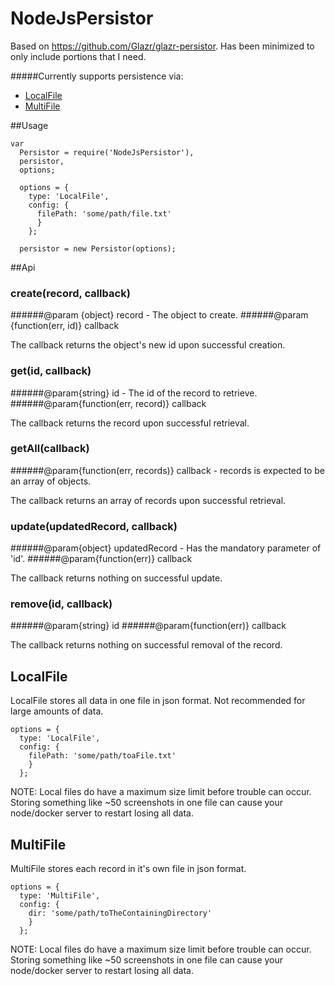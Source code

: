 # NodeJsPersistor
Based on https://github.com/Glazr/glazr-persistor.  Has been minimized to only include portions that I need.

#####Currently supports persistence via:
- [LocalFile](#localfile)
- [MultiFile](#multifile)

##Usage
```
var
  Persistor = require('NodeJsPersistor'),
  persistor,
  options;

  options = {
    type: 'LocalFile',
    config: {
      filePath: 'some/path/file.txt'
      }
    };

  persistor = new Persistor(options);
```

##Api
### create(record, callback)
######@param {object} record - The object to create.
######@param {function(err, id)} callback

The callback returns the object's new id upon successful creation.

### get(id, callback)
######@param{string} id - The id of the record to retrieve.
######@param{function(err, record)} callback

The callback returns the record upon successful retrieval.

### getAll(callback)
######@param{function(err, records)} callback - records is expected to be an array of objects.

The callback returns an array of records upon successful retrieval.

### update(updatedRecord, callback)
######@param{object} updatedRecord - Has the mandatory parameter of 'id'.
######@param{function(err)} callback

The callback returns nothing on successful update.

### remove(id, callback)
######@param{string} id
######@param{function(err)} callback

The callback returns nothing on successful removal of the record.

## LocalFile
LocalFile stores all data in one file in json format.  Not recommended for large amounts of data.
```
options = {
  type: 'LocalFile',
  config: {
    filePath: 'some/path/toaFile.txt'
    }
  };
```
NOTE: Local files do have a maximum size limit before trouble can occur.  Storing something like ~50 screenshots in one file can cause your node/docker server to restart losing all data.


## MultiFile
MultiFile stores each record in it's own file in json format.
```
options = {
  type: 'MultiFile',
  config: {
    dir: 'some/path/toTheContainingDirectory'
    }
  };
```
NOTE: Local files do have a maximum size limit before trouble can occur.  Storing something like ~50 screenshots in one file can cause your node/docker server to restart losing all data.